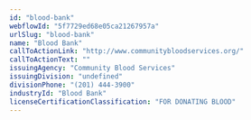 ```yaml
---
id: "blood-bank"
webflowId: "5f7729ed68e05ca21267957a"
urlSlug: "blood-bank"
name: "Blood Bank"
callToActionLink: "http://www.communitybloodservices.org/"
callToActionText: ""
issuingAgency: "Community Blood Services"
issuingDivision: "undefined"
divisionPhone: "(201) 444-3900"
industryId: "Blood Bank"
licenseCertificationClassification: "FOR DONATING BLOOD"
---
```

